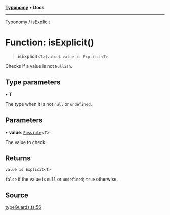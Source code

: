 [**Typonomy**](../README.md) • **Docs**

***

[Typonomy](../globals.md) / isExplicit

# Function: isExplicit()

> **isExplicit**\<`T`\>(`value`): `value is Explicit<T>`

Checks if a value is not `Nullish`.

## Type parameters

• **T**

The type when it is not `null` or `undefined`.

## Parameters

• **value**: [`Possible`](../type-aliases/Possible.md)\<`T`\>

The value to check.

## Returns

`value is Explicit<T>`

`false` if the value is `null` or `undefined`; `true` otherwise.

## Source

[typeGuards.ts:56](https://github.com/softcraft-development/typonomy/blob/30acaf0c9fc726297ecfec68c62e8d1edc67bc52/src/typeGuards.ts#L56)
